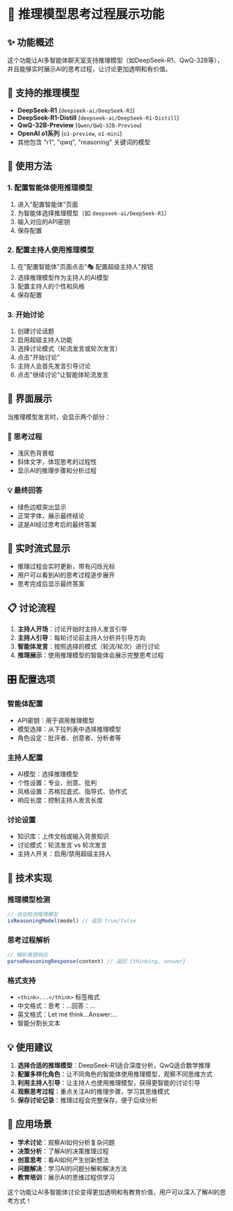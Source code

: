 # 🧠 推理模型思考过程展示功能

## ✨ 功能概述

这个功能让AI多智能体聊天室支持推理模型（如DeepSeek-R1、QwQ-32B等），并且能够实时展示AI的思考过程，让讨论更加透明和有价值。

## 🎯 支持的推理模型

- **DeepSeek-R1** (`deepseek-ai/DeepSeek-R1`)
- **DeepSeek-R1-Distill** (`deepseek-ai/DeepSeek-R1-Distill`)
- **QwQ-32B-Preview** (`Qwen/QwQ-32B-Preview`)
- **OpenAI o1系列** (`o1-preview`, `o1-mini`)
- 其他包含 "r1", "qwq", "reasoning" 关键词的模型

## 🚀 使用方法

### 1. 配置智能体使用推理模型

1. 进入"配置智能体"页面
2. 为智能体选择推理模型（如 `deepseek-ai/DeepSeek-R1`）
3. 输入对应的API密钥
4. 保存配置

### 2. 配置主持人使用推理模型

1. 在"配置智能体"页面点击"🎭 配置超级主持人"按钮
2. 选择推理模型作为主持人的AI模型
3. 配置主持人的个性和风格
4. 保存配置

### 3. 开始讨论

1. 创建讨论话题
2. 启用超级主持人功能
3. 选择讨论模式（轮流发言或轮次发言）
4. 点击"开始讨论"
5. 主持人会首先发言引导讨论
6. 点击"继续讨论"让智能体轮流发言

## 🎨 界面展示

当推理模型发言时，会显示两个部分：

### 🤔 思考过程
- 浅灰色背景框
- 斜体文字，体现思考的过程性
- 显示AI的推理步骤和分析过程

### 💡 最终回答
- 绿色边框突出显示
- 正常字体，展示最终结论
- 这是AI经过思考后的最终答案

## 🔄 实时流式显示

- 推理过程会实时更新，带有闪烁光标
- 用户可以看到AI的思考过程逐步展开
- 思考完成后显示最终答案

## 📋 讨论流程

1. **主持人开场**：讨论开始时主持人发言引导
2. **主持人引导**：每轮讨论前主持人分析并引导方向
3. **智能体发言**：按照选择的模式（轮流/轮次）进行讨论
4. **推理展示**：使用推理模型的智能体会展示完整思考过程

## 🎛️ 配置选项

### 智能体配置
- API密钥：用于调用推理模型
- 模型选择：从下拉列表中选择推理模型
- 角色设定：批评者、创意者、分析者等

### 主持人配置
- AI模型：选择推理模型
- 个性设置：专业、创意、批判
- 风格设置：苏格拉底式、指导式、协作式
- 响应长度：控制主持人发言长度

### 讨论设置
- 知识库：上传文档或输入背景知识
- 讨论模式：轮流发言 vs 轮次发言
- 主持人开关：启用/禁用超级主持人

## 🔧 技术实现

### 推理模型检测
```javascript
// 自动检测推理模型
isReasoningModel(model) // 返回 true/false
```

### 思考过程解析
```javascript
// 解析推理响应
parseReasoningResponse(content) // 返回 {thinking, answer}
```

### 格式支持
- `<think>...</think>` 标签格式
- 中文格式：思考：...回答：...
- 英文格式：Let me think...Answer:...
- 智能分割长文本

## 💡 使用建议

1. **选择合适的推理模型**：DeepSeek-R1适合深度分析，QwQ适合数学推理
2. **配置多样化角色**：让不同角色的智能体使用推理模型，观察不同思维方式
3. **利用主持人引导**：让主持人也使用推理模型，获得更智能的讨论引导
4. **观察思考过程**：重点关注AI的推理步骤，学习其思维模式
5. **保存讨论记录**：推理过程会完整保存，便于后续分析

## 🎯 应用场景

- **学术讨论**：观察AI如何分析复杂问题
- **决策分析**：了解AI的决策推理过程
- **创意思考**：看AI如何产生创新想法
- **问题解决**：学习AI的问题分解和解决方法
- **教育培训**：展示AI的思维过程供学习

这个功能让AI多智能体讨论变得更加透明和有教育价值，用户可以深入了解AI的思考方式！ 